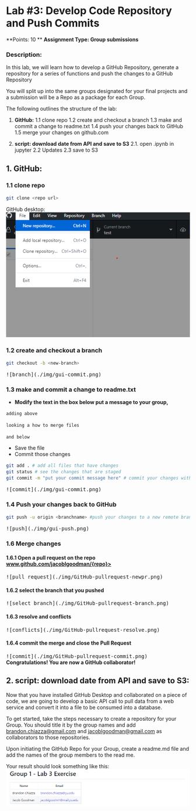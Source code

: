 # Lab #3: Develop Code Repository and Push Commits 


**Points: 10 **
**Assignment Type: Group submissions**

### Description:

In this lab, we will learn how to develop a GitHub Repository, generate a repository for a series of  functions and push the changes to a GitHub Repository

You will split up into the same groups designated for your final projects and a submission will be a Repo as a package for each Group. 

The following outlines the structure of the lab: 


1. **GitHub:**
	1.1 clone repo 
	1.2 create and checkout a branch
	1.3 make and commit a change to readme.txt
	1.4 push your changes back to GitHub
	1.5 merge your changes on github.com

2. **script: download date from API and save to S3**
	2.1. open .ipynb in jupyter
	2.2 Updates
	2.3 save to S3


## 1. GitHub:
### 1.1 clone repo 

```bash
git clone <repo url>
```

GitHub desktop:
<kbd>
![clone](./img/gui-clone.png)
</kbd>

### 1.2 create and checkout a branch 

```bash
git checkout -b <new-branch>
```
<kbd>
![branch](./img/gui-commit.png)
</kbd>

### 1.3 make and commit a change to readme.txt

* **Modify the text in the  box below put a message to your group,**

```
adding above

looking a how to merge files 

and below

```
* Save the file
* Commit those changes 

```bash
git add . # add all files that have changes 
git status # see the changes that are staged
git commit -m "put your commit message here" # commit your changes with a message

```
<kbd>
![commit](./img/gui-commit.png)
</kbd>

### 1.4  Push your changes back to GitHub


```bash
git push -u origin <branchname> #push your changes to a new remote branch
```

<kbd>
![push](./img/gui-push.png)
</kbd>

### 1.6 Merge changes 

#### 1.6.1 Open a pull request on the repo www.github.com/jacoblgoodman/{repo}>
<kbd>
![pull request](./img/GitHub-pullrequest-newpr.png)
</kbd>


#### 1.6.2 select the branch that you pushed

<kbd>
![select branch](./img/GitHub-pullrequest-branch.png)
</kbd>


#### 1.6.3 resolve and conflicts

<kbd>
![conflicts](./img/GitHub-pullrequest-resolve.png)
</kbd>


#### 1.6.4 commit the merge and close the Pull Request

<kbd>
![commit](./img/GitHub-pullrequest-commit.png)
</kbd>
<br>
<b>Congratulations! You are now a GitHub collaborator!</b>


## 2. script: download date from API and save to S3:

Now that you have installed GitHub Desktop and collaborated on a piece of code, we are going to develop a basic API call to pull data from a web service and convert it into a file to be consumed into a database. 

To get started, take the steps necessary to create a repository for your Group. You should title it by the group names and add brandon.chiazza@gmail.com and jacoblgoodman@gmail.com as collaborators to those repositories. 

Upon initiating the GitHub Repo for your Group, create a readme.md file and add the names of the group members to the read me. 

Your result should look something like this: 
<kbd>
![ReadMe](./img/readme_lab.PNG)
</kbd>



